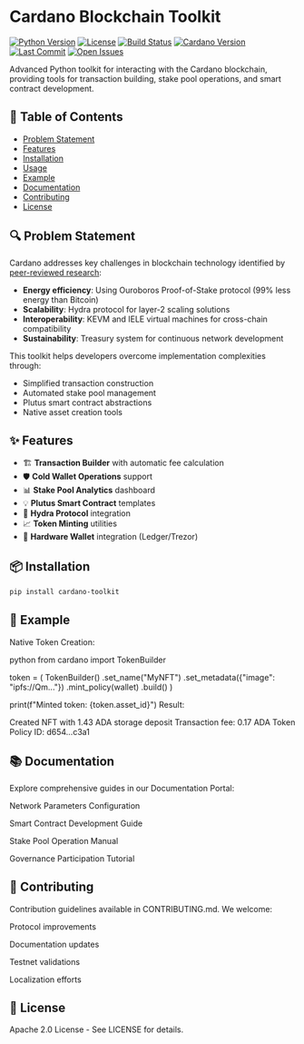 # Cardano Blockchain Toolkit

[![Python Version](https://img.shields.io/badge/python-3.9%2B-blue)](https://www.python.org/)
[![License](https://img.shields.io/badge/license-Apache%202.0-green)](https://github.com/yonhyakuyon/cardano/blob/main/LICENSE)
[![Build Status](https://img.shields.io/github/actions/workflow/status/yonhyakuyon/cardano/python-ci.yml)](https://github.com/yonhyakuyon/cardano/actions)
[![Cardano Version](https://img.shields.io/badge/cardano-node-8.7.3-%230197B5)](https://cardano.org/)
[![Last Commit](https://img.shields.io/github/last-commit/yonhyakuyon/cardano)](https://github.com/yonhyakuyon/cardano/commits/main)
[![Open Issues](https://img.shields.io/github/issues-raw/yonhyakuyon/cardano)](https://github.com/yonhyakuyon/cardano/issues)

Advanced Python toolkit for interacting with the Cardano blockchain, providing tools for transaction building, stake pool operations, and smart contract development.

## 📖 Table of Contents
- [Problem Statement](#-problem-statement)
- [Features](#-features)
- [Installation](#-installation)
- [Usage](#-usage)
- [Example](#-example)
- [Documentation](#-documentation)
- [Contributing](#-contributing)
- [License](#-license)

## 🔍 Problem Statement

Cardano addresses key challenges in blockchain technology identified by [peer-reviewed research](https://en.wikipedia.org/wiki/Cardano_(blockchain_platform)):
- **Energy efficiency**: Using Ouroboros Proof-of-Stake protocol (99% less energy than Bitcoin)
- **Scalability**: Hydra protocol for layer-2 scaling solutions
- **Interoperability**: KEVM and IELE virtual machines for cross-chain compatibility
- **Sustainability**: Treasury system for continuous network development

This toolkit helps developers overcome implementation complexities through:
- Simplified transaction construction
- Automated stake pool management
- Plutus smart contract abstractions
- Native asset creation tools

## ✨ Features

- 🏗️ **Transaction Builder** with automatic fee calculation
- 🛡️ **Cold Wallet Operations** support
- 📊 **Stake Pool Analytics** dashboard
- 💡 **Plutus Smart Contract** templates
- 🔄 **Hydra Protocol** integration
- 📈 **Token Minting** utilities
- 🔐 **Hardware Wallet** integration (Ledger/Trezor)

## 📦 Installation

```bash
pip install cardano-toolkit
```
## 📝 Example
Native Token Creation:

python
from cardano import TokenBuilder

token = (
    TokenBuilder()
    .set_name("MyNFT")
    .set_metadata({"image": "ipfs://Qm..."})
    .mint_policy(wallet)
    .build()
)

print(f"Minted token: {token.asset_id}")
Result:

Created NFT with 1.43 ADA storage deposit
Transaction fee: 0.17 ADA
Token Policy ID: d654...c3a1
## 📚 Documentation
Explore comprehensive guides in our Documentation Portal:

Network Parameters Configuration

Smart Contract Development Guide

Stake Pool Operation Manual

Governance Participation Tutorial

## 🤝 Contributing
Contribution guidelines available in CONTRIBUTING.md. We welcome:

Protocol improvements

Documentation updates

Testnet validations

Localization efforts

## 📄 License
Apache 2.0 License - See LICENSE for details.
